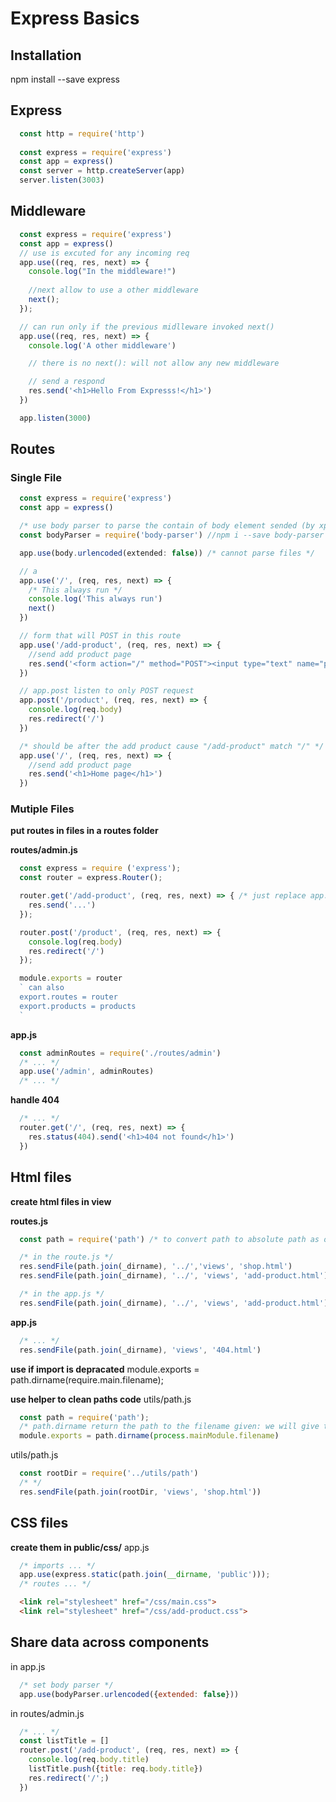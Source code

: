 # Express Basics

## Installation
npm install --save express

## Express
``` js
  const http = require('http')
  
  const express = require('express')
  const app = express()
  const server = http.createServer(app)
  server.listen(3003)
```

## Middleware
``` js
  const express = require('express')
  const app = express()
  // use is excuted for any incoming req
  app.use((req, res, next) => {
    console.log("In the middleware!")
    
    //next allow to use a other middleware
    next();
  });

  // can run only if the previous midlleware invoked next()
  app.use((req, res, next) => {
    console.log('A other middleware')

    // there is no next(): will not allow any new middleware 

    // send a respond
    res.send('<h1>Hello From Expresss!</h1>')
  })

  app.listen(3000)
```

## Routes

### Single File
``` js
  const express = require('express')
  const app = express()

  /* use body parser to parse the contain of body element sended (by xpress)after a post request */
  const bodyParser = require('body-parser') //npm i --save body-parser

  app.use(body.urlencoded(extended: false)) /* cannot parse files */

  // a
  app.use('/', (req, res, next) => {
    /* This always run */
    console.log('This always run')
    next()
  })

  // form that will POST in this route
  app.use('/add-product', (req, res, next) => {
    //send add product page
    res.send('<form action="/" method="POST"><input type="text" name="product-name" /><button type="submit">Send</button></form>')
  })

  // app.post listen to only POST request
  app.post('/product', (req, res, next) => {
    console.log(req.body)
    res.redirect('/')
  })

  /* should be after the add product cause "/add-product" match "/" */
  app.use('/', (req, res, next) => {
    //send add product page
    res.send('<h1>Home page</h1>')
  })
```

### Mutiple Files
**put routes in files in a routes folder**

**routes/admin.js**
``` js
  const express = require ('express');
  const router = express.Router();

  router.get('/add-product', (req, res, next) => { /* just replace app.use by router.use */
    res.send('...')
  });

  router.post('/product', (req, res, next) => {
    console.log(req.body)
    res.redirect('/')
  });

  module.exports = router
  ` can also
  export.routes = router
  export.products = products
  `
```
**app.js**
```js
  const adminRoutes = require('./routes/admin')
  /* ... */
  app.use('/admin', adminRoutes)
  /* ... */
```
**handle 404**
```js
  /* ... */
  router.get('/', (req, res, next) => {
    res.status(404).send('<h1>404 not found</h1>')
  })
```



## Html files
**create html files in  view**

**routes.js**
```js
  const path = require('path') /* to convert path to absolute path as only absolute path are accepted */

  /* in the route.js */
  res.sendFile(path.join(_dirname), '../','views', 'shop.html')
  res.sendFile(path.join(_dirname), '../', 'views', 'add-product.html')

  /* in the app.js */
  res.sendFile(path.join(_dirname), '../', 'views', 'add-product.html')

```
**app.js**
```js 
  /* ... */
  res.sendFile(path.join(_dirname), 'views', '404.html')

```

**use if import is depracated**
module.exports = path.dirname(require.main.filename);

**use helper to clean paths code**
utils/path.js
```js
  const path = require('path');
  /* path.dirname return the path to the filename given: we will give the app.js file with process.mainModule.filename (which return the path for app.js as it's the file responsible for app runing) */
  module.exports = path.dirname(process.mainModule.filename)
```
utils/path.js
```js
  const rootDir = require('../utils/path')
  /* */
  res.sendFile(path.join(rootDir, 'views', 'shop.html'))
```

## CSS files

**create them in public/css/**
app.js

```js
  /* imports ... */
  app.use(express.static(path.join(__dirname, 'public')));
  /* routes ... */
```

```html
  <link rel="stylesheet" href="/css/main.css">
  <link rel="stylesheet" href="/css/add-product.css">
```

## Share data across components
in app.js
```js
  /* set body parser */
  app.use(bodyParser.urlencoded({extended: false}))
```
in routes/admin.js
```js
  /* ... */
  const listTitle = []
  router.post('/add-product', (req, res, next) => {
    console.log(req.body.title)
    listTitle.push({title: req.body.title})
    res.redirect('/';)
  })
```